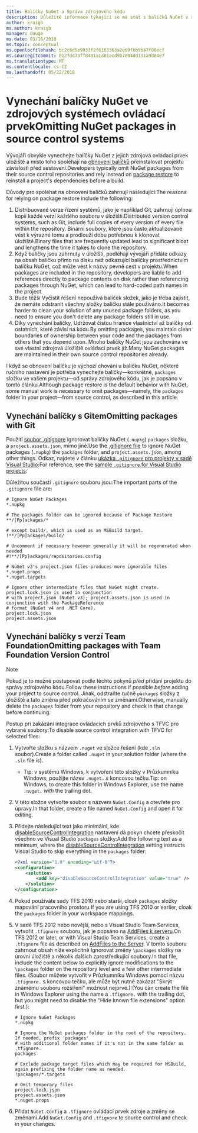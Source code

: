 ```yaml
---
title: Balíčky NuGet a Správa zdrojového kódu
description: Důležité informace týkající se má stát s balíčků NuGet v rámci správy verzí a zdroj řízení systémů a jak vynechejte balíčky s git a TFVC.
author: kraigb
ms.author: kraigb
manager: douge
ms.date: 03/16/2018
ms.topic: conceptual
ms.openlocfilehash: bc2c6d5e9933f2f6103363a2e69fbb9b47f80ecf
ms.sourcegitcommit: 8127dd73ff8481a1a01acd9b7004dd131a9d84e7
ms.translationtype: MT
ms.contentlocale: cs-CZ
ms.lasthandoff: 05/22/2018
---
```

# <a name="omitting-nuget-packages-in-source-control-systems"></a><span data-ttu-id="f617e-103">Vynechání balíčky NuGet ve zdrojových systémech ovládací prvek</span><span class="sxs-lookup"><span data-stu-id="f617e-103">Omitting NuGet packages in source control systems</span></span>

<span data-ttu-id="f617e-104">Vývojáři obvykle vynechejte balíčky NuGet z jejich zdrojová ovládací prvek úložiště a místo toho spoléhají na [obnovení balíčků](package-restore.md) přeinstalovat projektu závislosti před sestavení.</span><span class="sxs-lookup"><span data-stu-id="f617e-104">Developers typically omit NuGet packages from their source control repositories and rely instead on [package restore](package-restore.md) to reinstall a project's dependencies before a build.</span></span>

<span data-ttu-id="f617e-105">Důvody pro spoléhat na obnovení balíčků zahrnují následující:</span><span class="sxs-lookup"><span data-stu-id="f617e-105">The reasons for relying on package restore include the following:</span></span>

1. <span data-ttu-id="f617e-106">Distribuované verze řízení systémů, jako je například Git, zahrnují úplnou kopií každé verzi každého souboru v úložišti.</span><span class="sxs-lookup"><span data-stu-id="f617e-106">Distributed version control systems, such as Git, include full copies of every version of every file within the repository.</span></span> <span data-ttu-id="f617e-107">Binární soubory, které jsou často aktualizované vést k výrazné tomu a prodlouží dobu potřebnou k klonovat úložiště.</span><span class="sxs-lookup"><span data-stu-id="f617e-107">Binary files that are frequently updated lead to significant bloat and lengthens the time it takes to clone the repository.</span></span>
1. <span data-ttu-id="f617e-108">Když balíčky jsou zahrnuty v úložišti, podléhají vývojáři přidáte odkazy na obsah balíčku přímo na disku než odkazující balíčky prostřednictvím balíčku NuGet, což může vést k názvy pevně cest v projektu.</span><span class="sxs-lookup"><span data-stu-id="f617e-108">When packages are included in the repository, developers are liable to add references directly to package contents on disk rather than referencing packages through NuGet, which can lead to hard-coded path names in the project.</span></span>
1. <span data-ttu-id="f617e-109">Bude těžší Vyčistit řešení nepoužívá balíček složek, jako je třeba zajistit, že nemáte odstranit všechny složky balíčku stále používáno.</span><span class="sxs-lookup"><span data-stu-id="f617e-109">It becomes harder to clean your solution of any unused package folders, as you need to ensure you don't delete any package folders still in use.</span></span>
1. <span data-ttu-id="f617e-110">Díky vynechání balíčky, Udržovat čistou hranice vlastnictví až balíčky od ostatních, které závisí na kódu.</span><span class="sxs-lookup"><span data-stu-id="f617e-110">By omitting packages, you maintain clean boundaries of ownership between your code and the packages from others that you depend upon.</span></span> <span data-ttu-id="f617e-111">Mnoho balíčky NuGet jsou zachována ve své vlastní zdrojová úložiště ovládací prvek již.</span><span class="sxs-lookup"><span data-stu-id="f617e-111">Many NuGet packages are maintained in their own source control repositories already.</span></span>

<span data-ttu-id="f617e-112">I když se obnovení balíčku je výchozí chování u balíčku NuGet, některé ručního nastavení je potřeba vynechejte balíčky&mdash;konkrétně, `packages` složku ve vašem projektu&mdash;od správy zdrojového kódu, jak je popsáno v tomto článku.</span><span class="sxs-lookup"><span data-stu-id="f617e-112">Although package restore is the default behavior with NuGet, some manual work is necessary to omit packages&mdash;namely, the `packages` folder in your project&mdash;from source control, as described in this article.</span></span>

## <a name="omitting-packages-with-git"></a><span data-ttu-id="f617e-113">Vynechání balíčky s Gitem</span><span class="sxs-lookup"><span data-stu-id="f617e-113">Omitting packages with Git</span></span>

<span data-ttu-id="f617e-114">Použití [soubor .gitignore](https://git-scm.com/docs/gitignore) ignorovat balíčky NuGet (`.nupkg`) `packages` složku, a `project.assets.json`, mimo jiné.</span><span class="sxs-lookup"><span data-stu-id="f617e-114">Use the [.gitignore file](https://git-scm.com/docs/gitignore) to ignore NuGet packages (`.nupkg`) the `packages` folder, and `project.assets.json`, among other things.</span></span> <span data-ttu-id="f617e-115">Odkaz, najdete v článku [ukázka `.gitignore` pro projekty v sadě Visual Studio](https://github.com/github/gitignore/blob/master/VisualStudio.gitignore):</span><span class="sxs-lookup"><span data-stu-id="f617e-115">For reference, see the [sample `.gitignore` for Visual Studio projects](https://github.com/github/gitignore/blob/master/VisualStudio.gitignore):</span></span>

<span data-ttu-id="f617e-116">Důležitou součástí `.gitignore` souboru jsou:</span><span class="sxs-lookup"><span data-stu-id="f617e-116">The important parts of the `.gitignore` file are:</span></span>

```gitignore
# Ignore NuGet Packages
*.nupkg

# The packages folder can be ignored because of Package Restore
**/[Pp]ackages/*

# except build/, which is used as an MSBuild target.
!**/[Pp]ackages/build/

# Uncomment if necessary however generally it will be regenerated when needed
#!**/[Pp]ackages/repositories.config

# NuGet v3's project.json files produces more ignorable files
*.nuget.props
*.nuget.targets

# Ignore other intermediate files that NuGet might create. project.lock.json is used in conjunction
# with project.json (NuGet v3); project.assets.json is used in conjunction with the PackageReference
# format (NuGet v4 and .NET Core).
project.lock.json
project.assets.json
```

## <a name="omitting-packages-with-team-foundation-version-control"></a><span data-ttu-id="f617e-117">Vynechání balíčky s verzí Team Foundation</span><span class="sxs-lookup"><span data-stu-id="f617e-117">Omitting packages with Team Foundation Version Control</span></span>

> [!Note]
> <span data-ttu-id="f617e-118">Pokud je to možné postupovat podle těchto pokynů *před* přidání projektu do správy zdrojového kódu.</span><span class="sxs-lookup"><span data-stu-id="f617e-118">Follow these instructions if possible *before* adding your project to source control.</span></span> <span data-ttu-id="f617e-119">Jinak, odstraňte ručně `packages` složky z úložiště a tato změna před pokračováním se změnami.</span><span class="sxs-lookup"><span data-stu-id="f617e-119">Otherwise, manually delete the `packages` folder from your repository and check in that change before continuing.</span></span>

<span data-ttu-id="f617e-120">Postup při zakázání integrace ovládacích prvků zdrojového s TFVC pro vybrané soubory:</span><span class="sxs-lookup"><span data-stu-id="f617e-120">To disable source control integration with TFVC for selected files:</span></span>

1. <span data-ttu-id="f617e-121">Vytvořte složku s názvem `.nuget` ve složce řešení (kde `.sln` soubor).</span><span class="sxs-lookup"><span data-stu-id="f617e-121">Create a folder called `.nuget` in your solution folder (where the `.sln` file is).</span></span>
    - <span data-ttu-id="f617e-122">Tip: v systému Windows, k vytvoření této složky v Průzkumníku Windows, použijte název `.nuget.` *s* koncovou tečku.</span><span class="sxs-lookup"><span data-stu-id="f617e-122">Tip: on Windows, to create this folder in Windows Explorer, use the name `.nuget.` *with* the trailing dot.</span></span>

1. <span data-ttu-id="f617e-123">V této složce vytvořte soubor s názvem `NuGet.Config` a otevřete pro úpravy.</span><span class="sxs-lookup"><span data-stu-id="f617e-123">In that folder, create a file named `NuGet.Config` and open it for editing.</span></span>

1. <span data-ttu-id="f617e-124">Přidejte následující text jako minimální, kde [disableSourceControlIntegration](../reference/nuget-config-file.md#solution-section) nastavení dá pokyn chcete přeskočit všechno ve Visual Studio `packages` složky:</span><span class="sxs-lookup"><span data-stu-id="f617e-124">Add the following text as a minimum, where the [disableSourceControlIntegration](../reference/nuget-config-file.md#solution-section) setting instructs Visual Studio to skip everything in the `packages` folder:</span></span>

   ```xml
   <?xml version="1.0" encoding="utf-8"?>
   <configuration>
       <solution>
           <add key="disableSourceControlIntegration" value="true" />
       </solution>
   </configuration>
   ```

1. <span data-ttu-id="f617e-125">Pokud používáte sady TFS 2010 nebo starší, cloak `packages` složky mapování pracovního prostoru.</span><span class="sxs-lookup"><span data-stu-id="f617e-125">If you are using TFS 2010 or earlier, cloak the `packages` folder in your workspace mappings.</span></span>

1. <span data-ttu-id="f617e-126">V sadě TFS 2012 nebo novější, nebo s Visual Studio Team Services, vytvořit `.tfignore` souboru, jak je popsáno na [AddFiles k serveru](/vsts/tfvc/add-files-server.md?view=vsts#tfignore).</span><span class="sxs-lookup"><span data-stu-id="f617e-126">On TFS 2012 or later, or with Visual Studio Team Services, create a `.tfignore` file as described on [AddFiles to the Server](/vsts/tfvc/add-files-server.md?view=vsts#tfignore).</span></span> <span data-ttu-id="f617e-127">V tomto souboru zahrnout obsah níže explicitně Ignorovat změny `\packages` složky na úrovni úložiště a několik dalších zprostředkující soubory.</span><span class="sxs-lookup"><span data-stu-id="f617e-127">In that file, include the content below to explicitly ignore modifications to the `\packages` folder on the repository level and a few other intermediate files.</span></span> <span data-ttu-id="f617e-128">(Soubor můžete vytvořit v Průzkumníku Windows pomocí názvu `.tfignore.` s koncovou tečku, ale může být nutné zakázat "Skrýt známému souboru rozšíření" možnost nejprve.):</span><span class="sxs-lookup"><span data-stu-id="f617e-128">(You can create the file in Windows Explorer using the name a `.tfignore.` with the trailing dot, but you might need to disable the "Hide known file extensions" option first.):</span></span>

   ```cli
   # Ignore NuGet Packages
   *.nupkg

   # Ignore the NuGet packages folder in the root of the repository. If needed, prefix 'packages'
   # with additional folder names if it's not in the same folder as .tfignore.   
   packages

   # Exclude package target files which may be required for MSBuild, again prefixing the folder name as needed.
   !packages/*.targets

   # Omit temporary files
   project.lock.json
   project.assets.json
   *.nuget.props
   ```

1. <span data-ttu-id="f617e-129">Přidat `NuGet.Config` a `.tfignore` ovládací prvek zdroje a změny se změnami.</span><span class="sxs-lookup"><span data-stu-id="f617e-129">Add `NuGet.Config` and `.tfignore` to source control and check in your changes.</span></span>
